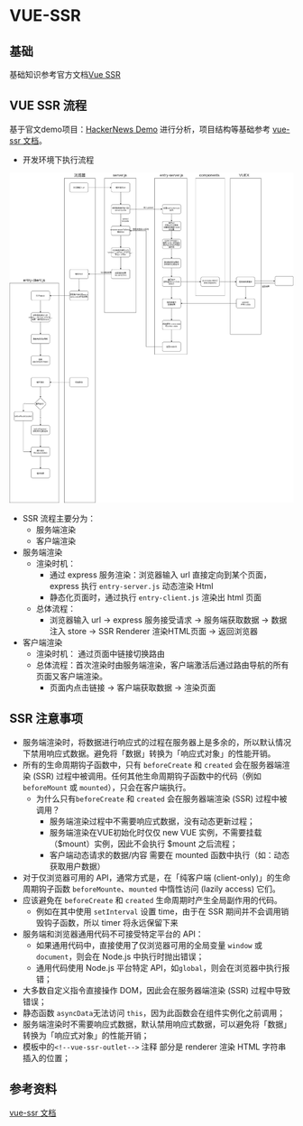 # VUE-SSR

## 基础

基础知识参考官方文档[Vue SSR](https://cn.vuejs.org/guide/scaling-up/ssr.html)

## VUE SSR 流程

 基于官文demo项目：[HackerNews Demo](https://github.com/vuejs/vue-hackernews-2.0/) 进行分析，项目结构等基础参考 [vue-ssr 文档](https://ssr.vuejs.org/zh/#%E4%BB%80%E4%B9%88%E6%98%AF%E6%9C%8D%E5%8A%A1%E5%99%A8%E7%AB%AF%E6%B8%B2%E6%9F%93-ssr-%EF%BC%9F)。 

* 开发环境下执行流程

![](../flow-graph/ssr过程.png)

* SSR 流程主要分为：
  * 服务端渲染
  * 客户端渲染
* 服务端渲染
  * 渲染时机： 
    * 通过 express 服务渲染：浏览器输入 url 直接定向到某个页面，express 执行 `entry-server.js` 动态渲染 Html
    * 静态化页面时，通过执行 `entry-client.js` 渲染出 html 页面
  * 总体流程：
    * 浏览器输入 url ->  express 服务接受请求 -> 服务端获取数据 -> 数据注入 store -> SSR Renderer 渲染HTML页面 -> 返回浏览器
* 客户端渲染
  * 渲染时机： 通过页面中链接切换路由
  * 总体流程：首次渲染时由服务端渲染，客户端激活后通过路由导航的所有页面又客户端渲染。
    * 页面内点击链接 -> 客户端获取数据 -> 渲染页面

## SSR 注意事项

* 服务端渲染时，将数据进行响应式的过程在服务器上是多余的，所以默认情况下禁用响应式数据。避免将「数据」转换为「响应式对象」的性能开销。
* 所有的生命周期钩子函数中，只有 `beforeCreate` 和 `created` 会在服务器端渲染 (SSR) 过程中被调用。任何其他生命周期钩子函数中的代码（例如 `beforeMount` 或 `mounted`），只会在客户端执行。
  * 为什么只有`beforeCreate` 和 `created` 会在服务器端渲染 (SSR) 过程中被调用？
    *  服务端渲染过程中不需要响应式数据，没有动态更新过程；
    *  服务端渲染在VUE初始化时仅仅 new VUE 实例，不需要挂载（$mount）实例，因此不会执行 $mount 之后流程；
    *  客户端动态请求的数据/内容 需要在 mounted 函数中执行（如：动态获取用户数据） 
* 对于仅浏览器可用的 API，通常方式是，在「纯客户端 (client-only)」的生命周期钩子函数 `beforeMounte`、`mounted` 中惰性访问 (lazily access) 它们。
* 应该避免在 `beforeCreate` 和 `created` 生命周期时产生全局副作用的代码。
  * 例如在其中使用 `setInterval` 设置 time，由于在 SSR 期间并不会调用销毁钩子函数，所以 timer 将永远保留下来
* 服务端和浏览器通用代码不可接受特定平台的 API：
  * 如果通用代码中，直接使用了仅浏览器可用的全局变量 `window` 或 `document`，则会在 Node.js 中执行时抛出错误；
  * 通用代码使用 Node.js 平台特定 API，如`global`，则会在浏览器中执行报错；
* 大多数自定义指令直接操作 DOM，因此会在服务器端渲染 (SSR) 过程中导致错误；
* 静态函数 `asyncData`无法访问 `this`，因为此函数会在组件实例化之前调用；
* 服务端渲染时不需要响应式数据，默认禁用响应式数据，可以避免将「数据」转换为「响应式对象」的性能开销；
* 模板中的`<!--vue-ssr-outlet-->` 注释 部分是 renderer 渲染 HTML 字符串插入的位置；

## 参考资料

[vue-ssr 文档](https://ssr.vuejs.org/zh/#%E4%BB%80%E4%B9%88%E6%98%AF%E6%9C%8D%E5%8A%A1%E5%99%A8%E7%AB%AF%E6%B8%B2%E6%9F%93-ssr-%EF%BC%9F)